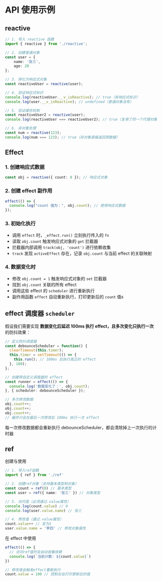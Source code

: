 # API 使用示例

## reactive 

```ts
// 1. 导入 reactive 函数
import { reactive } from './reactive';

// 2. 创建普通对象
const user = {
    name: '张三',
    age: 20
};

// 3. 转化为响应式对象
const reactiveUser = reactive(user);

// 4. 验证响应式标识
console.log(reactiveUser.__v_isReactive); // true（有响应式标识）
console.log(user.__v_isReactive); // undefined（普通对象没有）

// 5. 验证缓存机制
const reactiveUser2 = reactive(user);
console.log(reactiveUser === reactiveUser2); // true（复用了同一个代理对象）

// 6. 非对象处理
const num = reactive(123);
console.log(num === 123); // true（非对象直接返回原数据）
```


## Effect 

### 1. 创建响应式数据
```ts
const obj = reactive({ count: 0 }); // 响应式对象
```

### 2. 创建 effect 副作用
```ts
effect(() => {
  console.log("count 值为：", obj.count); // 使用响应式数据
});
```

### 3. 初始化执行
  - 调用 `effect` 时，`_effect.run()` 立刻执行传入的 `fn`
  - 读取 `obj.count` 触发响应式对象的 `get` 拦截器
  - 拦截器内部调用 `track(obj, 'count')` 进行依赖收集
  - `track` 发现 `activeEffect` 存在，记录 `obj.count` 与当前 effect 的关联映射

### 4. 数据变化时
  - 修改 `obj.count = 1` 触发响应式对象的 `set` 拦截器
  - 找到 `obj.count` 关联的所有 effect
  - 调用这些 effect 的 `scheduler` 进行重新执行
  - 副作用函数 `effect` 自动重新执行，打印更新后的 `count` 值s


## effect 调度器 `scheduler`
假设我们需要实现 **数据变化后延迟 100ms 执行 effect，且多次变化只执行一次** 的防抖效果：
```ts
// 定义防抖调度器
const debounceScheduler = function() {
  clearTimeout(this.timer);
  this.timer = setTimeout(() => {
    this.run(); // 100ms 后执行真正的 effect
  }, 100);
};

// 创建带自定义调度器的 effect
const runner = effect(() => {
  console.log('数据变化了：', obj.count);
}, { scheduler: debounceScheduler });

// 多次修改数据
obj.count++;
obj.count++;
obj.count++; 
// 最终只会在最后一次修改后 100ms 执行一次 effect
```
每一次修改数据都会重新执行 debounceScheduler，都会清除掉上一次执行的计时器

## ref
创建与使用
```ts
// 1. 导入ref函数
import { ref } from './ref'

// 2. 创建ref对象（支持基本类型和对象）
const count = ref(0) // 基本类型
const user = ref({ name: '张三' }) // 对象类型

// 3. 访问值（必须通过.value属性）
console.log(count.value) // 0
console.log(user.value.name) // 张三

// 4. 修改值（通过.value属性）
count.value++ // 变为1
user.value.name = '李四' // 修改对象属性
```
在 effect 中使用
```ts
effect(() => {
  // 访问ref值时会自动收集依赖
  console.log(`当前计数: ${count.value}`)
})

// 修改值会触发effect重新执行
count.value = 100 // 控制台会打印更新后的值
```